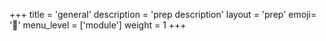 +++
title = 'general'
description = 'prep description'
layout = 'prep'
emoji= '📝'
menu_level = ['module']
weight = 1
+++
